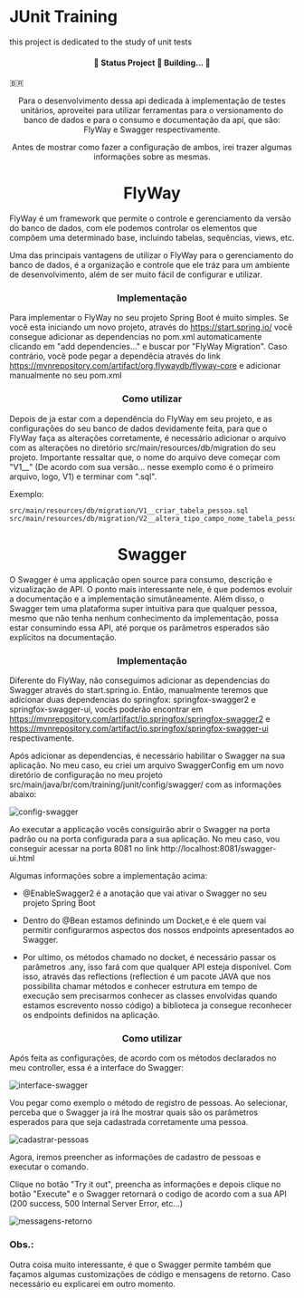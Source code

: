 # JUnit Training
this project is dedicated to the study of unit tests

<h4 align="center"> 
	🚧   Status Project 🚀 Building...  🚧
</h4>

🇧🇷

<p align="center">Para o desenvolvimento dessa api dedicada à implementação de testes unitários, aproveitei para utilizar ferramentas para o versionamento do 
banco de dados e para o consumo e documentação da api, que são: FlyWay e Swagger respectivamente.</p>

<p align="center">Antes de mostrar como fazer a configuração de ambos, irei trazer algumas informações sobre as mesmas.</p>

<h1 align="center">
    <a>FlyWay</a>
</h1>

FlyWay é um framework que permite o controle e gerenciamento da versão do banco de dados, com ele podemos controlar
os elementos que compõem uma determinado base, incluindo tabelas, sequências, views, etc.

Uma das principais vantagens de utilizar o FlyWay para o gerenciamento do banco de dados, é a organização e controle que ele tráz para um ambiente de desenvolvimento, além de ser muito fácil de configurar e utilizar. 

<h3 align="center">
    <a>Implementação</a>
</h3>

Para implementar o FlyWay no seu projeto Spring Boot é muito simples. Se você esta iniciando um novo projeto, através do https://start.spring.io/ você consegue 
adicionar as dependencias no pom.xml automaticamente clicando em "add dependencies..." e buscar por "FlyWay Migration". Caso contrário, você pode pegar a dependêcia através do link https://mvnrepository.com/artifact/org.flywaydb/flyway-core e adicionar manualmente no seu pom.xml

<h3 align="center">
    <a>Como utilizar</a>
</h3>

Depois de ja estar com a dependência do FlyWay em seu projeto, e as configurações do seu banco de dados devidamente feita, para que o FlyWay faça as alterações corretamente, é necessário adicionar o arquivo com as alterações no diretório src/main/resources/db/migration do seu projeto. Importante ressaltar que, o nome
do arquivo deve começar com "V1__" (De acordo com sua versão... nesse exemplo como é o primeiro arquivo, logo, V1) e terminar com ".sql".

Exemplo:

	src/main/resources/db/migration/V1__criar_tabela_pessoa.sql
	src/main/resources/db/migration/V2__altera_tipo_campo_nome_tabela_pessoa.sql
	

<h1 align="center">
    <a>Swagger</a>
</h1>

<p>O Swagger é uma applicação open source para consumo, descrição e vizualização de API. O ponto mais interessante nele, é que podemos evoluir a documentação e a 
implementação simutâneamente. Além disso, o Swagger tem uma plataforma super intuitiva para que qualquer pessoa, mesmo que não tenha nenhum conhecimento da implementação, possa estar consumindo essa API, até porque os parâmetros esperados são explícitos na documentação.</p>

<h3 align="center">
    <a>Implementação</a>
</h3>

Diferente do FlyWay, não conseguimos adicionar as dependencias do Swagger através do start.spring.io. Então, manualmente teremos que adicionar duas dependencias do springfox: springfox-swagger2 e springfox-swagger-ui, vocês poderão encontrar em https://mvnrepository.com/artifact/io.springfox/springfox-swagger2 e https://mvnrepository.com/artifact/io.springfox/springfox-swagger-ui respectivamente.

Após adicionar as dependencias, é necessário habilitar o Swagger na sua aplicação. No meu caso, eu criei um arquivo SwaggerConfig em um novo diretório de configuração no meu projeto src/main/java/br/com/training/junit/config/swagger/ com as informações abaixo:

![config-swagger](https://user-images.githubusercontent.com/69025247/134714163-77c24ca8-5ef0-4d23-bc13-23cdae7d2832.jpeg)

Ao executar a applicação vocês consiguirão abrir o Swagger na porta padrão ou na porta configurada para a sua aplicação. No meu caso, vou conseguir acessar na porta 8081 no link http://localhost:8081/swagger-ui.html

Algumas informações sobre a implementação acima:

 - @EnableSwagger2 é a anotação que vai ativar o Swagger no seu projeto Spring Boot

 - Dentro do @Bean estamos definindo um Docket,e é ele quem vai permitir configurarmos aspectos dos nossos endpoints apresentados ao Swagger.

 - Por ultimo, os métodos chamado no docket, é necessário passar os parâmetros .any, isso fará com que qualquer API esteja disponível. Com isso, através das 		reflections (reflection é um pacote JAVA que nos possibilita chamar métodos e conhecer estrutura em tempo de execução sem precisarmos conhecer as 		classes envolvidas quando estamos escrevento nosso código) a biblioteca ja consegue reconhecer os endpoints definidos na aplicação.

<h3 align="center">
    <a>Como utilizar</a>
</h3>

Após feita as configurações, de acordo com os métodos declarados no meu controller, essa é a interface do Swagger:

![interface-swagger](https://user-images.githubusercontent.com/69025247/134717888-d27e4f3f-3b69-434a-aef7-a0d42049becb.jpeg)

Vou pegar como exemplo o método de registro de pessoas. Ao selecionar, perceba que o Swagger ja irá lhe mostrar quais são os parâmetros esperados para que seja cadastrada corretamente uma pessoa.

![cadastrar-pessoas](https://user-images.githubusercontent.com/69025247/134718288-5fb60e28-dbfa-481b-8743-fcab8f458c1d.jpeg)

Agora, iremos preencher as informações de cadastro de pessoas e executar o comando.

Clique no botão "Try it out", preencha as informações e depois clique no botão "Execute" e o Swagger retornará o codigo de acordo com a sua API (200 success, 
500  Internal Server Error, etc...)

![messagens-retorno](https://user-images.githubusercontent.com/69025247/134719101-c1c542e9-618d-4e22-bd17-9c5049d06bce.jpeg)

<h3>
    <a>Obs.:</a>
</h3>

Outra coisa muito interessante, é que o Swagger permite também que façamos algumas customizações de código e mensagens de retorno. Caso necessário eu explicarei em outro momento.

